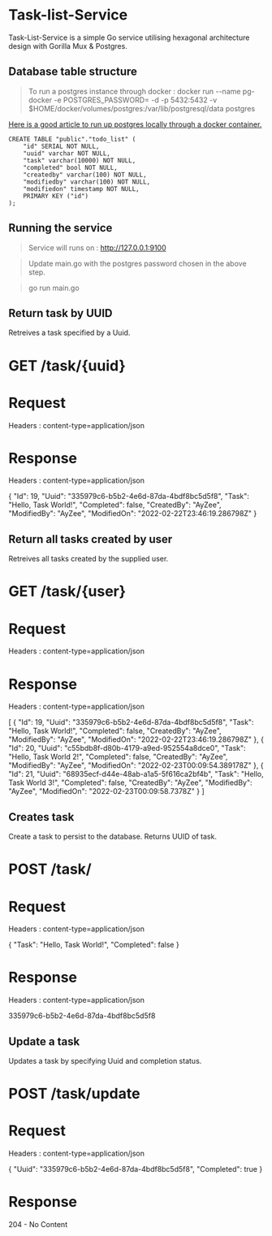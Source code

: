 # Task-list-Service

Task-List-Service is a simple Go service utilising hexagonal architecture design with Gorilla Mux & Postgres.


## Database table structure

> To run a postgres instance through docker : docker run  --name pg-docker -e POSTGRES_PASSWORD=<yourpassword> -d -p 5432:5432 -v $HOME/docker/volumes/postgres:/var/lib/postgresql/data postgres

[Here is a  good article to run up postgres locally through a docker container.](https://hackernoon.com/dont-install-postgres-docker-pull-postgres-bee20e200198)

```
CREATE TABLE "public"."todo_list" (
    "id" SERIAL NOT NULL,
    "uuid" varchar NOT NULL,
    "task" varchar(10000) NOT NULL,
    "completed" bool NOT NULL,
    "createdby" varchar(100) NOT NULL,
    "modifiedby" varchar(100) NOT NULL,
    "modifiedon" timestamp NOT NULL,
    PRIMARY KEY ("id")
);
```


## Running the service

> Service will runs on : http://127.0.0.1:9100

> Update main.go with the postgres password chosen in the above step.

> go run main.go


## Return task by UUID

Retreives a task specified by a Uuid.

# GET /task/{uuid} 

# Request

Headers : content-type=application/json

# Response

Headers : content-type=application/json

{
    "Id": 19,
    "Uuid": "335979c6-b5b2-4e6d-87da-4bdf8bc5d5f8",
    "Task": "Hello, Task World!",
    "Completed": false,
    "CreatedBy": "AyZee",
    "ModifiedBy": "AyZee",
    "ModifiedOn": "2022-02-22T23:46:19.286798Z"
}


## Return all tasks created by user

Retreives all tasks created by the supplied user.

# GET /task/{user}

# Request

Headers : content-type=application/json

# Response

Headers : content-type=application/json

[
    {
        "Id": 19,
        "Uuid": "335979c6-b5b2-4e6d-87da-4bdf8bc5d5f8",
        "Task": "Hello, Task World!",
        "Completed": false,
        "CreatedBy": "AyZee",
        "ModifiedBy": "AyZee",
        "ModifiedOn": "2022-02-22T23:46:19.286798Z"
    },
    {
        "Id": 20,
        "Uuid": "c55bdb8f-d80b-4179-a9ed-952554a8dce0",
        "Task": "Hello, Task World 2!",
        "Completed": false,
        "CreatedBy": "AyZee",
        "ModifiedBy": "AyZee",
        "ModifiedOn": "2022-02-23T00:09:54.389178Z"
    },
    {
        "Id": 21,
        "Uuid": "68935ecf-d44e-48ab-a1a5-5f616ca2bf4b",
        "Task": "Hello, Task World 3!",
        "Completed": false,
        "CreatedBy": "AyZee",
        "ModifiedBy": "AyZee",
        "ModifiedOn": "2022-02-23T00:09:58.7378Z"
    }
]


## Creates task

Create a task to persist to the database. Returns UUID of task.

# POST /task/

# Request

Headers : content-type=application/json

{
"Task": "Hello, Task World!",
"Completed": false
}

# Response

Headers : content-type=application/json

335979c6-b5b2-4e6d-87da-4bdf8bc5d5f8


## Update a task

Updates a task by specifying Uuid and completion status. 

# POST /task/update

# Request

Headers : content-type=application/json

{
"Uuid": "335979c6-b5b2-4e6d-87da-4bdf8bc5d5f8",
"Completed": true
}

# Response

204 - No Content